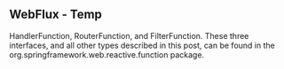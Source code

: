 WebFlux - Temp
---


HandlerFunction, RouterFunction, and FilterFunction. These three interfaces, and all other types described in this post, can be found in the org.springframework.web.reactive.function package.

